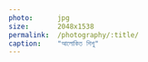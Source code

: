 ```yaml
---
photo:      jpg
size:       2048x1538
permalink:  /photography/:title/
caption:    "আলোকিত শিশু"
---
```

